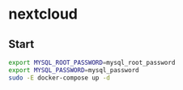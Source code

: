 # nextcloud

## Start

```sh
export MYSQL_ROOT_PASSWORD=mysql_root_password
export MYSQL_PASSWORD=mysql_password
sudo -E docker-compose up -d
```
